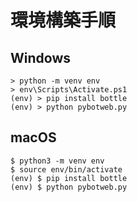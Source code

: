# 環境構築手順

## Windows

```
> python -m venv env
> env\Scripts\Activate.ps1
(env) > pip install bottle
(env) > python pybotweb.py
```

## macOS

```
$ python3 -m venv env
$ source env/bin/activate
(env) $ pip install bottle
(env) $ python pybotweb.py
```
